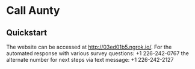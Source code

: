 # Call Aunty


## Quickstart
The website can be accessed at http://03ed01b5.ngrok.io/.
For the automated response with various survey questions: +1 226-242-0767
the alternate number for next steps via text message: +1 226-242-2127

